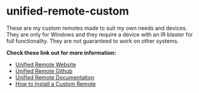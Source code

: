 # unified-remote-custom

These are my custom remotes made to suit my own needs and devices. They are only for Windows and they require a device with an IR blaster for full functionality. They are not guaranteed to work on other systems.

**Check these link out for more information:**

* [Unified Remote Website](http://www.unifiedremote.com/)
* [Unified Remote Github](https://github.com/unifiedremote)
* [Unified Remote Documentation](https://github.com/unifiedremote/Docs)
* [How to Install a Custom Remote](https://www.unifiedremote.com/tutorials/how-to-install-a-custom-remote)

